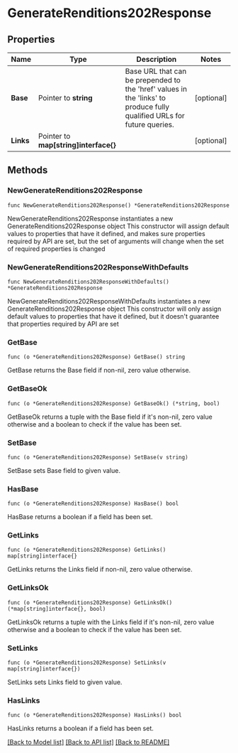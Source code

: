 # GenerateRenditions202Response

## Properties

Name | Type | Description | Notes
------------ | ------------- | ------------- | -------------
**Base** | Pointer to **string** | Base URL that can be prepended to the &#39;href&#39; values in the &#39;links&#39; to produce fully qualified URLs for future queries. | [optional] 
**Links** | Pointer to **map[string]interface{}** |  | [optional] 

## Methods

### NewGenerateRenditions202Response

`func NewGenerateRenditions202Response() *GenerateRenditions202Response`

NewGenerateRenditions202Response instantiates a new GenerateRenditions202Response object
This constructor will assign default values to properties that have it defined,
and makes sure properties required by API are set, but the set of arguments
will change when the set of required properties is changed

### NewGenerateRenditions202ResponseWithDefaults

`func NewGenerateRenditions202ResponseWithDefaults() *GenerateRenditions202Response`

NewGenerateRenditions202ResponseWithDefaults instantiates a new GenerateRenditions202Response object
This constructor will only assign default values to properties that have it defined,
but it doesn't guarantee that properties required by API are set

### GetBase

`func (o *GenerateRenditions202Response) GetBase() string`

GetBase returns the Base field if non-nil, zero value otherwise.

### GetBaseOk

`func (o *GenerateRenditions202Response) GetBaseOk() (*string, bool)`

GetBaseOk returns a tuple with the Base field if it's non-nil, zero value otherwise
and a boolean to check if the value has been set.

### SetBase

`func (o *GenerateRenditions202Response) SetBase(v string)`

SetBase sets Base field to given value.

### HasBase

`func (o *GenerateRenditions202Response) HasBase() bool`

HasBase returns a boolean if a field has been set.

### GetLinks

`func (o *GenerateRenditions202Response) GetLinks() map[string]interface{}`

GetLinks returns the Links field if non-nil, zero value otherwise.

### GetLinksOk

`func (o *GenerateRenditions202Response) GetLinksOk() (*map[string]interface{}, bool)`

GetLinksOk returns a tuple with the Links field if it's non-nil, zero value otherwise
and a boolean to check if the value has been set.

### SetLinks

`func (o *GenerateRenditions202Response) SetLinks(v map[string]interface{})`

SetLinks sets Links field to given value.

### HasLinks

`func (o *GenerateRenditions202Response) HasLinks() bool`

HasLinks returns a boolean if a field has been set.


[[Back to Model list]](../README.md#documentation-for-models) [[Back to API list]](../README.md#documentation-for-api-endpoints) [[Back to README]](../README.md)


